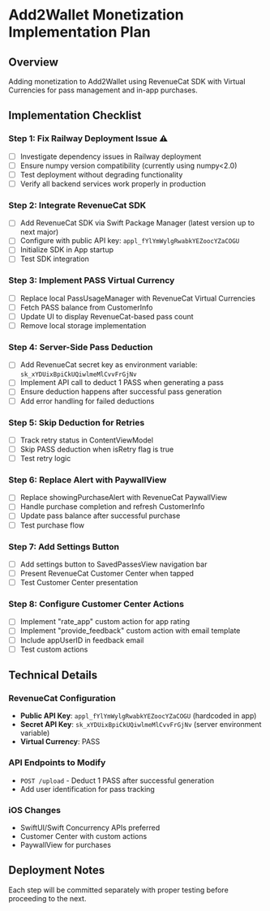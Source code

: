 # Add2Wallet Monetization Implementation Plan

## Overview
Adding monetization to Add2Wallet using RevenueCat SDK with Virtual Currencies for pass management and in-app purchases.

## Implementation Checklist

### Step 1: Fix Railway Deployment Issue ⚠️
- [ ] Investigate dependency issues in Railway deployment
- [ ] Ensure numpy version compatibility (currently using numpy<2.0)
- [ ] Test deployment without degrading functionality
- [ ] Verify all backend services work properly in production

### Step 2: Integrate RevenueCat SDK
- [ ] Add RevenueCat SDK via Swift Package Manager (latest version up to next major)
- [ ] Configure with public API key: `appl_fYlYmWylgRwabkYEZoocYZaCOGU`
- [ ] Initialize SDK in App startup
- [ ] Test SDK integration

### Step 3: Implement PASS Virtual Currency
- [ ] Replace local PassUsageManager with RevenueCat Virtual Currencies
- [ ] Fetch PASS balance from CustomerInfo
- [ ] Update UI to display RevenueCat-based pass count
- [ ] Remove local storage implementation

### Step 4: Server-Side Pass Deduction
- [ ] Add RevenueCat secret key as environment variable: `sk_xYDUixBpiCkUQiwlmeMlCvvFrGjNv`
- [ ] Implement API call to deduct 1 PASS when generating a pass
- [ ] Ensure deduction happens after successful pass generation
- [ ] Add error handling for failed deductions

### Step 5: Skip Deduction for Retries
- [ ] Track retry status in ContentViewModel
- [ ] Skip PASS deduction when isRetry flag is true
- [ ] Test retry logic

### Step 6: Replace Alert with PaywallView
- [ ] Replace showingPurchaseAlert with RevenueCat PaywallView
- [ ] Handle purchase completion and refresh CustomerInfo
- [ ] Update pass balance after successful purchase
- [ ] Test purchase flow

### Step 7: Add Settings Button
- [ ] Add settings button to SavedPassesView navigation bar
- [ ] Present RevenueCat Customer Center when tapped
- [ ] Test Customer Center presentation

### Step 8: Configure Customer Center Actions
- [ ] Implement "rate_app" custom action for app rating
- [ ] Implement "provide_feedback" custom action with email template
- [ ] Include appUserID in feedback email
- [ ] Test custom actions

## Technical Details

### RevenueCat Configuration
- **Public API Key**: `appl_fYlYmWylgRwabkYEZoocYZaCOGU` (hardcoded in app)
- **Secret API Key**: `sk_xYDUixBpiCkUQiwlmeMlCvvFrGjNv` (server environment variable)
- **Virtual Currency**: PASS

### API Endpoints to Modify
- `POST /upload` - Deduct 1 PASS after successful generation
- Add user identification for pass tracking

### iOS Changes
- SwiftUI/Swift Concurrency APIs preferred
- Customer Center with custom actions
- PaywallView for purchases

## Deployment Notes
Each step will be committed separately with proper testing before proceeding to the next.